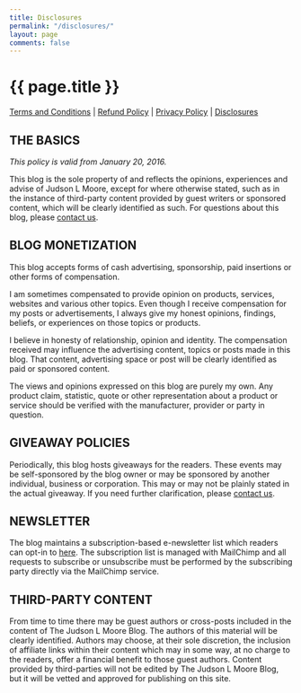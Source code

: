 ```yaml
---
title: Disclosures
permalink: "/disclosures/"
layout: page
comments: false
---
```



<h1>{{ page.title }}</h1>

<p><a href="{{ site.url }}/terms-and-conditions/">Terms and Conditions</a> | <a href="{{ site.url }}/refund-policy/">Refund Policy</a> | <a href="{{ site.url }}/privacy-policy/">Privacy Policy</a> | <a href="{{ site.url }}/disclosures/">Disclosures</a></p>

## THE BASICS

*This policy is valid from January 20, 2016.*

This blog is the sole property of and reflects the opinions, experiences and advise of Judson L Moore, except for where otherwise stated, such as in the instance of third-party content provided by guest writers or sponsored content, which will be clearly identified as such. For questions about this blog, please [contact us](/contact/).

## BLOG MONETIZATION

This blog accepts forms of cash advertising, sponsorship, paid insertions or other forms of compensation.

I am sometimes compensated to provide opinion on products, services, websites and various other topics. Even though I receive compensation for my posts or advertisements, I always give my honest opinions, findings, beliefs, or experiences on those topics or products.

I believe in honesty of relationship, opinion and identity. The compensation received may influence the advertising content, topics or posts made in this blog. That content, advertising space or post will be clearly identified as paid or sponsored content.

The views and opinions expressed on this blog are purely my own. Any product claim, statistic, quote or other representation about a product or service should be verified with the manufacturer, provider or party in question.

## GIVEAWAY POLICIES

Periodically, this blog hosts giveaways for the readers. These events may be self-sponsored by the blog owner or may be sponsored by another individual, business or corporation. This may or may not be plainly stated in the actual giveaway. If you need further clarification, please [contact us](/contact/).

## NEWSLETTER

The blog maintains a subscription-based e-newsletter list which readers can opt-in to [here](/subscribe/). The subscription list is managed with MailChimp and all requests to subscribe or unsubscribe must be performed by the subscribing party directly via the MailChimp service.

## THIRD-PARTY CONTENT

From time to time there may be guest authors or cross-posts included in the content of The Judson L Moore Blog. The authors of this material will be clearly identified. Authors may choose, at their sole discretion, the inclusion of affiliate links within their content which may in some way, at no charge to the readers, offer a financial benefit to those guest authors. Content provided by third-parties will not be edited by The Judson L Moore Blog, but it will be vetted and approved for publishing on this site.